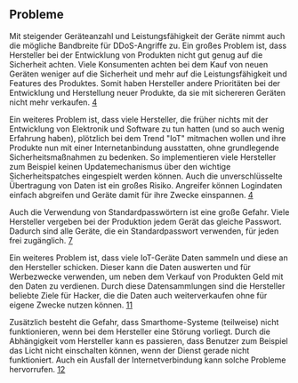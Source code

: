 ## Probleme
Mit steigender Geräteanzahl und Leistungsfähigkeit der Geräte nimmt auch die mögliche Bandbreite für DDoS-Angriffe zu.
Ein großes Problem ist, dass Hersteller
bei der Entwicklung von Produkten nicht gut genug auf die Sicherheit achten. Viele Konsumenten achten bei dem Kauf von neuen
Geräten weniger auf die Sicherheit und mehr auf die Leistungsfähigkeit und Features des Produktes. Somit haben Hersteller
andere Prioritäten bei der Entwicklung und Herstellung neuer Produkte, da sie mit sichereren Geräten nicht mehr verkaufen. [4](quellen.md)

Ein weiteres Problem ist, dass viele Hersteller, die früher nichts mit der Entwicklung von Elektronik und Software zu tun
hatten (und so auch wenig Erfahrung haben), plötzlich bei dem Trend "IoT" mitmachen wollen und ihre Produkte nun mit
einer Internetanbindung ausstatten, ohne grundlegende Sicherheitsmaßnahmen zu bedenken. So implementieren viele Hersteller
zum Beispiel keinen Updatemechanismus über den wichtige Sicherheitspatches eingespielt werden können. Auch die
unverschlüsselte Übertragung von Daten ist ein großes Risiko. Angreifer können Logindaten einfach abgreifen und Geräte damit
für ihre Zwecke einspannen. [4](quellen.md)

Auch die Verwendung von Standardpasswörtern ist eine große Gefahr. Viele Hersteller vergeben bei der Produktion jedem Gerät
das gleiche Passwort. Dadurch sind alle Geräte, die ein Standardpasswort verwenden, für jeden frei zugänglich. [7](quellen.md)

Ein weiteres Problem ist, dass viele IoT-Geräte Daten sammeln und diese an den Hersteller schicken. Dieser kann die Daten auswerten und
für Werbezwecke verwenden, um neben dem Verkauf von Produkten Geld mit den Daten zu verdienen. Durch diese Datensammlungen sind
die Hersteller beliebte Ziele für Hacker, die die Daten auch weiterverkaufen ohne für eigene Zwecke nutzen können. [11](quellen.md)

Zusätzlich besteht die Gefahr, dass Smarthome-Systeme (teilweise) nicht funktionieren, wenn bei dem Hersteller eine Störung vorliegt.
Durch die Abhängigkeit vom Hersteller kann es passieren, dass Benutzer zum Beispiel das Licht nicht einschalten können, wenn
der Dienst gerade nicht funktioniert. Auch ein Ausfall der Internetverbindung kann solche Probleme hervorrufen. [12](quellen.md)
